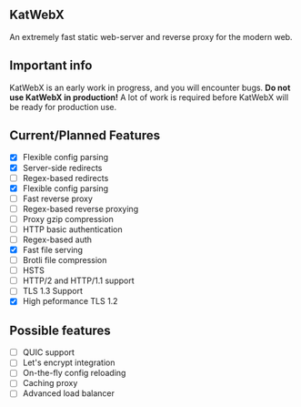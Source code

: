 ## KatWebX
An extremely fast static web-server and reverse proxy for the modern web.

## Important info 
KatWebX is an early work in progress, and you will encounter bugs. **Do not use KatWebX in production!** A lot of work is required before KatWebX will be ready for production use.

## Current/Planned Features
- [x] Flexible config parsing
- [x] Server-side redirects
- [ ] Regex-based redirects
- [x] Flexible config parsing
- [ ] Fast reverse proxy
- [ ] Regex-based reverse proxying
- [ ] Proxy gzip compression
- [ ] HTTP basic authentication
- [ ] Regex-based auth
- [x] Fast file serving
- [ ] Brotli file compression
- [ ] HSTS
- [ ] HTTP/2 and HTTP/1.1 support
- [ ] TLS 1.3 Support
- [x] High peformance TLS 1.2

## Possible features
- [ ] QUIC support
- [ ] Let's encrypt integration
- [ ] On-the-fly config reloading
- [ ] Caching proxy
- [ ] Advanced load balancer
